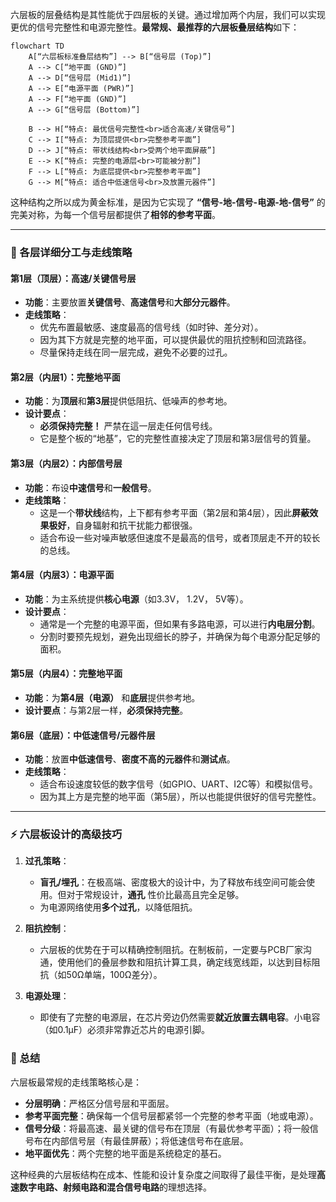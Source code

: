 六层板的层叠结构是其性能优于四层板的关键。通过增加两个内层，我们可以实现更优的信号完整性和电源完整性。**最常规、最推荐的六层板叠层结构**如下：

```mermaid
flowchart TD
    A[“六层板标准叠层结构”] --> B[“信号层 (Top)”]
    A --> C[“地平面 (GND)”]
    A --> D[“信号层 (Mid1)”]
    A --> E[“电源平面 (PWR)”]
    A --> F[“地平面 (GND)”]
    A --> G[“信号层 (Bottom)”]
    
    B --> H[“特点: 最优信号完整性<br>适合高速/关键信号”]
    C --> I[“特点: 为顶层提供<br>完整参考平面”]
    D --> J[“特点: 带状线结构<br>受两个地平面屏蔽”]
    E --> K[“特点: 完整的电源层<br>可能被分割”]
    F --> L[“特点: 为底层提供<br>完整参考平面”]
    G --> M[“特点: 适合中低速信号<br>及放置元器件”]
```

这种结构之所以成为黄金标准，是因为它实现了 **“信号-地-信号-电源-地-信号”** 的完美对称，为每一个信号层都提供了**相邻的参考平面**。

---

### 🎯 各层详细分工与走线策略

#### **第1层（顶层）：高速/关键信号层**
*   **功能**：主要放置**关键信号**、**高速信号**和**大部分元器件**。
*   **走线策略**：
    *   优先布置最敏感、速度最高的信号线（如时钟、差分对）。
    *   因为其下方就是完整的地平面，可以提供最优的阻抗控制和回流路径。
    *   尽量保持走线在同一层完成，避免不必要的过孔。

#### **第2层（内层1）：完整地平面**
*   **功能**：为**顶层**和**第3层**提供低阻抗、低噪声的参考地。
*   **设计要点**：
    *   **必须保持完整！** 严禁在這一层走任何信号线。
    *   它是整个板的“地基”，它的完整性直接决定了顶层和第3层信号的質量。

#### **第3层（内层2）：内部信号层**
*   **功能**：布设**中速信号**和**一般信号**。
*   **走线策略**：
    *   这是一个**带状线**结构，上下都有参考平面（第2层和第4层），因此**屏蔽效果极好**，自身辐射和抗干扰能力都很强。
    *   适合布设一些对噪声敏感但速度不是最高的信号，或者顶层走不开的较长的总线。

#### **第4层（内层3）：电源平面**
*   **功能**：为主系统提供**核心电源**（如3.3V， 1.2V， 5V等）。
*   **设计要点**：
    *   通常是一个完整的电源平面，但如果有多路电源，可以进行**内电层分割**。
    *   分割时要预先规划，避免出现细长的脖子，并确保为每个电源分配足够的面积。

#### **第5层（内层4）：完整地平面**
*   **功能**：为**第4层（电源）** 和**底层**提供参考地。
*   **设计要点**：与第2层一样，**必须保持完整**。

#### **第6层（底层）：中低速信号/元器件层**
*   **功能**：放置**中低速信号**、**密度不高的元器件**和**测试点**。
*   **走线策略**：
    *   适合布设速度较低的数字信号（如GPIO、UART、I2C等）和模拟信号。
    *   因为其上方是完整的地平面（第5层），所以也能提供很好的信号完整性。

---

### ⚡ 六层板设计的高级技巧

1.  **过孔策略**：
    *   **盲孔/埋孔**：在极高端、密度极大的设计中，为了释放布线空间可能会使用。但对于常规设计，**通孔** 性价比最高且完全足够。
    *   为电源网络使用**多个过孔**，以降低阻抗。

2.  **阻抗控制**：
    *   六层板的优势在于可以精确控制阻抗。在制板前，一定要与PCB厂家沟通，使用他们的叠层参数和阻抗计算工具，确定线宽线距，以达到目标阻抗（如50Ω单端，100Ω差分）。

3.  **电源处理**：
    *   即使有了完整的电源层，在芯片旁边仍然需要**就近放置去耦电容**。小电容（如0.1μF）必须非常靠近芯片的电源引脚。

### 💎 总结

六层板最常规的走线策略核心是：

*   **分层明确**：严格区分信号层和平面层。
*   **参考平面完整**：确保每一个信号层都紧邻一个完整的参考平面（地或电源）。
*   **信号分级**：将最高速、最关键的信号布在顶层（有最优参考平面）；将一般信号布在内部信号层（有最佳屏蔽）；将低速信号布在底层。
*   **地平面优先**：两个完整的地平面是系统稳定的基石。

这种经典的六层板结构在成本、性能和设计复杂度之间取得了最佳平衡，是处理**高速数字电路、射频电路和混合信号电路**的理想选择。